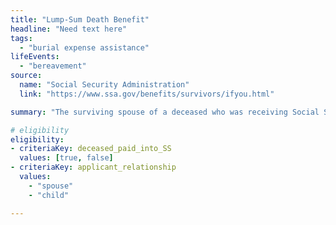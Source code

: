```yaml
---
title: "Lump-Sum Death Benefit"
headline: "Need text here"
tags: 
  - "burial expense assistance"
lifeEvents: 
  - "bereavement"
source:
  name: "Social Security Administration"
  link: "https://www.ssa.gov/benefits/survivors/ifyou.html"

summary: "The surviving spouse of a deceased who was receiving Social Security benefits may qualify for a $255 financial benefit to help with burial expenses."

# eligibility
eligibility:
- criteriaKey: deceased_paid_into_SS
  values: [true, false]
- criteriaKey: applicant_relationship
  values: 
    - "spouse"
    - "child"

---
```

